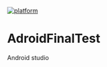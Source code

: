 [![platform](https://img.shields.io/badge/platform-Android-green.svg)](https://www.android.com)

# AdroidFinalTest 
Android studio

